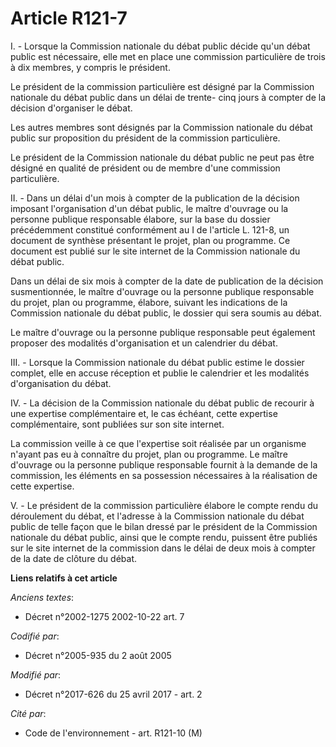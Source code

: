 # Article R121-7

I. - Lorsque la Commission nationale du débat public décide qu'un débat public est nécessaire, elle met en place une
commission particulière de trois à dix membres, y compris le président.

Le président de la commission particulière est désigné par la Commission nationale du débat public dans un délai de trente-
cinq jours à compter de la décision d'organiser le débat.

Les autres membres sont désignés par la Commission nationale du débat public sur proposition du président de la commission
particulière.

Le président de la Commission nationale du débat public ne peut pas être désigné en qualité de président ou de membre d'une
commission particulière.

II. - Dans un délai d'un mois à compter de la publication de la décision imposant l'organisation d'un débat public, le maître
d'ouvrage ou la personne publique responsable élabore, sur la base du dossier précédemment constitué conformément au I de
l'article L. 121-8, un document de synthèse présentant le projet, plan ou programme. Ce document est publié sur le site
internet de la Commission nationale du débat public.

Dans un délai de six mois à compter de la date de publication de la décision susmentionnée, le maître d'ouvrage ou la
personne publique responsable du projet, plan ou programme, élabore, suivant les indications de la Commission nationale du
débat public, le dossier qui sera soumis au débat.

Le maître d'ouvrage ou la personne publique responsable peut également proposer des modalités d'organisation et un calendrier
du débat.

III. - Lorsque la Commission nationale du débat public estime le dossier complet, elle en accuse réception et publie le
calendrier et les modalités d'organisation du débat.

IV. - La décision de la Commission nationale du débat public de recourir à une expertise complémentaire et, le cas échéant,
cette expertise complémentaire, sont publiées sur son site internet.

La commission veille à ce que l'expertise soit réalisée par un organisme n'ayant pas eu à connaître du projet, plan ou
programme. Le maître d'ouvrage ou la personne publique responsable fournit à la demande de la commission, les éléments en sa
possession nécessaires à la réalisation de cette expertise.

V. - Le président de la commission particulière élabore le compte rendu du déroulement du débat, et l'adresse à la Commission
nationale du débat public de telle façon que le bilan dressé par le président de la Commission nationale du débat public,
ainsi que le compte rendu, puissent être publiés sur le site internet de la commission dans le délai de deux mois à compter
de la date de clôture du débat.

**Liens relatifs à cet article**

_Anciens textes_:

  - Décret n°2002-1275 2002-10-22 art. 7

_Codifié par_:

  - Décret n°2005-935 du 2 août 2005

_Modifié par_:

  - Décret n°2017-626 du 25 avril 2017 - art. 2

_Cité par_:

  - Code de l'environnement - art. R121-10 (M)

